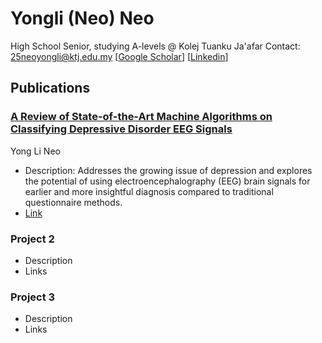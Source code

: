 # Yongli (Neo) Neo
High School Senior, studying A-levels @ Kolej Tuanku Ja'afar
Contact: 25neoyongli@ktj.edu.my
[[Google Scholar](https://scholar.google.com/citations?user=miPGurwAAAAJ&hl=en)]
[[Linkedin](https://www.linkedin.com/in/neo-yong-li-23360b2b8/)]

## Publications
### [A Review of State-of-the-Art Machine Algorithms on Classifying Depressive Disorder EEG Signals](https://scholar.google.com/citations?view_op=view_citation&hl=en&user=miPGurwAAAAJ&citation_for_view=miPGurwAAAAJ:d1gkVwhDpl0C)
Yong Li Neo
- Description: Addresses the growing issue of depression and explores the potential of using electroencephalography (EEG) brain signals for earlier and more insightful diagnosis compared to traditional questionnaire methods.
- [Link](https://ieeexplore.ieee.org/abstract/document/10822999)

### Project 2
- Description
- Links

### Project 3
- Description
- Links
